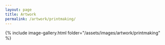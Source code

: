 ```yaml
---
layout: page
title: Artwork
permalink: /artwork/printmaking/
---
```


{% include image-gallery.html folder="/assets/images/artwork/printmaking" %}
